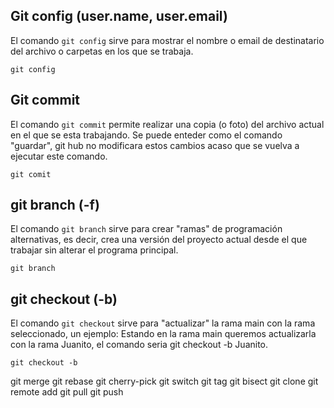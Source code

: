 ## Git config (user.name, user.email)

El comando `git config` sirve para mostrar el nombre o email 
de destinatario del archivo o carpetas en los que se trabaja.

```
git config
```

## Git commit

El comando `git commit` permite realizar una copia (o foto) 
del archivo actual en el que se esta trabajando. Se puede
enteder como el comando "guardar", git hub no modificara
estos cambios acaso que se vuelva a ejecutar este comando.

```
git comit
```

## git branch  (-f)

El comando `git branch` sirve para crear "ramas" de programación
alternativas, es decir, crea una versión del proyecto actual desde
el que trabajar sin alterar el programa principal. 

```
git branch
```

## git checkout  (-b)

El comando `git checkout` sirve para "actualizar" la rama main
con la rama seleccionado, un ejemplo: Estando en la rama main queremos 
actualizarla con la rama Juanito, el comando seria git checkout -b Juanito.

```
git checkout -b
```

git merge
git rebase
git cherry-pick
git switch
git tag
git bisect
git clone
git remote add
git pull
git push

